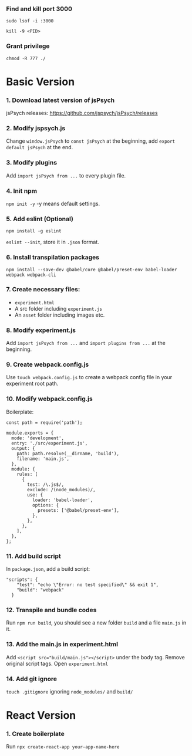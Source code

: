 ### Find and kill port 3000
```sudo lsof -i :3000```

```kill -9 <PID>```

### Grant privilege
```chmod -R 777 ./```

# Basic Version

### 1. Download latest version of jsPsych
jsPsych releases: https://github.com/jspsych/jsPsych/releases


### 2. Modify jspsych.js
Change `window.jsPsych` to `const jsPsych` at the beginning, add `export default jsPsych` at the end.


### 3. Modify plugins
Add `import jsPsych from ...` to every plugin file.


### 4. Init npm
`npm init -y` -y means default settings.


### 5. Add eslint (Optional)
`npm install -g eslint`

`eslint --init`, store it in `.json` format.


### 6. Install transpilation packages
`npm install --save-dev @babel/core @babel/preset-env babel-loader webpack webpack-cli`


### 7. Create necessary files:
* `experiment.html`
* A src folder including `experiment.js`
* An `asset` folder including images etc.


### 8. Modify experiment.js
Add `import jsPsych from ...` and `import plugins from ...` at the beginning.


### 9. Create webpack.config.js
Use `touch webpack.config.js` to create a webpack config file in your experiment root path.


### 10. Modify webpack.config.js
Boilerplate:
```
const path = require('path');

module.exports = {
  mode: 'development',
  entry: './src/experiment.js',
  output: {
    path: path.resolve(__dirname, 'build'),
    filename: 'main.js',
  },
  module: {
    rules: [
      {
        test: /\.js$/,
        exclude: /(node_modules)/,
        use: {
          loader: 'babel-loader',
          options: {
            presets: ['@babel/preset-env'],
          },
        },
      },
    ],
  },
};
```


### 11. Add build script
In `package.json`, add a build script:
```
"scripts": {
    "test": "echo \"Error: no test specified\" && exit 1",
    "build": "webpack"
  }
 ```
 
 
 ### 12. Transpile and bundle codes
 Run `npm run build`, you should see a new folder `build` and a file `main.js` in it.
 
 
 ### 13. Add the main.js in experiment.html
 Add `<script src="build/main.js"></script>` under the body tag. Remove original script tags.
 Open `experiment.html`
 
 ### 14. Add git ignore
 `touch .gitignore` ignoring `node_modules/` and `build/`
 
 # React Version
 
 ### 1. Create boilerplate
 Run ```npx create-react-app your-app-name-here```
